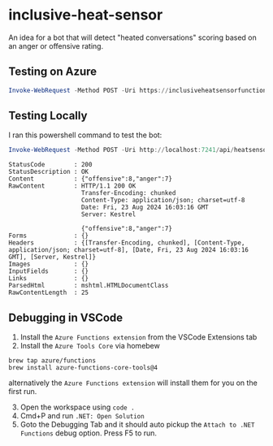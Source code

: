 # inclusive-heat-sensor

An idea for a bot that will detect "heated conversations" scoring based on an anger or offensive rating.

## Testing on Azure

```powershell
Invoke-WebRequest -Method POST -Uri https://inclusiveheatsensorfunctions.azurewebsites.net/api/heatsensor -ContentType "application/json" -Body "{ 'comment': 'THIS PROJECT IS TERRIBLE'}"
```

## Testing Locally

I ran this powershell command to test the bot:

```powershell
Invoke-WebRequest -Method POST -Uri http://localhost:7241/api/heatsensor -ContentType "application/json" -Body "{ 'comment': 'THIS PROJECT IS TERRIBLE'}"
```
```
StatusCode        : 200
StatusDescription : OK
Content           : {"offensive":8,"anger":7}
RawContent        : HTTP/1.1 200 OK
                    Transfer-Encoding: chunked
                    Content-Type: application/json; charset=utf-8
                    Date: Fri, 23 Aug 2024 16:03:16 GMT
                    Server: Kestrel

                    {"offensive":8,"anger":7}
Forms             : {}
Headers           : {[Transfer-Encoding, chunked], [Content-Type, application/json; charset=utf-8], [Date, Fri, 23 Aug 2024 16:03:16 GMT], [Server, Kestrel]}
Images            : {}
InputFields       : {}
Links             : {}
ParsedHtml        : mshtml.HTMLDocumentClass
RawContentLength  : 25
```

## Debugging in VSCode

1. Install the `Azure Functions extension` from the VSCode Extensions tab
2. Install the `Azure Tools Core` via homebew
  ```
brew tap azure/functions
brew install azure-functions-core-tools@4
  ```
  alternatively the `Azure Functions extension` will install them for you on the first run.
  
3. Open the workspace using `code .` 
4. Cmd+P and run `.NET: Open Solution`
5. Goto the Debugging Tab and it should auto pickup the `Attach to .NET Functions` debug option. Press F5 to run. 
